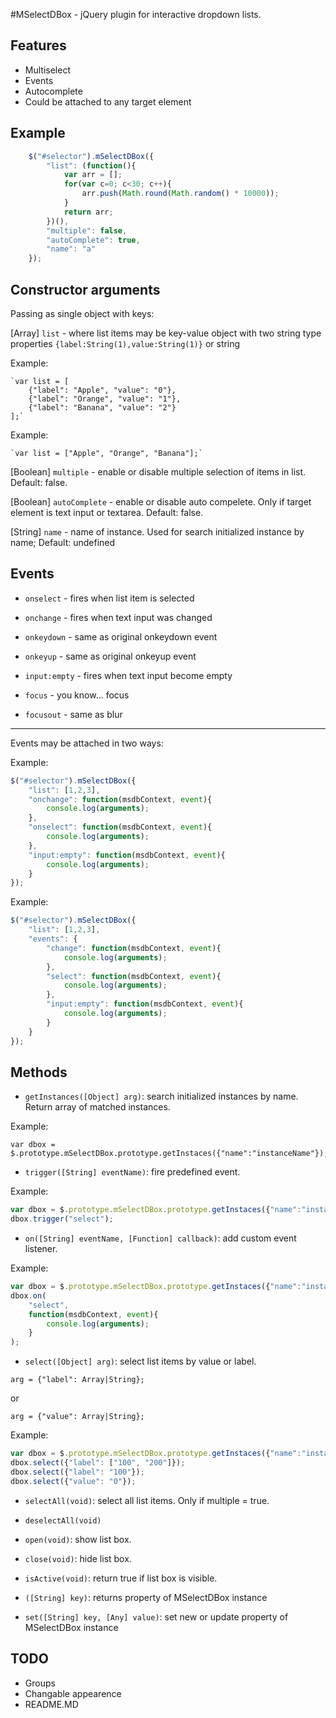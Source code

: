 #MSelectDBox - jQuery plugin for interactive dropdown lists.

Features
----------------------------------
- Multiselect
- Events
- Autocomplete
- Could be attached to any target element

Example
----------------------------------
~~~~~ javascript
	$("#selector").mSelectDBox({
		"list": (function(){
			var arr = [];
			for(var c=0; c<30; c++){
				arr.push(Math.round(Math.random() * 10000));
			}
			return arr;
		})(),
		"multiple": false,
		"autoComplete": true,
		"name": "a"
	});
~~~~~

Constructor arguments
----------------------------------
Passing as single object with keys:

[Array] `list` - where list items may be key-value object with two string type properties `{label:String(1),value:String(1)}`
or string

Example:
		
	`var list = [
		{"label": "Apple", "value": "0"}, 
		{"label": "Orange", "value": "1"},
		{"label": "Banana", "value": "2"}
	];`

Example:

	`var list = ["Apple", "Orange", "Banana"];`
	
[Boolean] `multiple` - enable or disable multiple selection of items in list.
Default: false.


[Boolean] `autoComplete` - enable or disable auto compelete. Only if target element is text input or textarea. 
Default: false.


[String] `name` - name of instance. Used for search initialized instance by name;
Default: undefined


Events
----------------------------------
* `onselect` - fires when list item is selected

* `onchange` - fires when text input was changed

* `onkeydown` - same as original onkeydown event

* `onkeyup` - same as original onkeyup event

* `input:empty` - fires when text input become empty

* `focus` - you know... focus

* `focusout` - same as blur

--------------------------------------

Events may be attached in two ways:

Example:
~~~~~ javascript
$("#selector").mSelectDBox({
	"list": [1,2,3],
	"onchange": function(msdbContext, event){
		console.log(arguments);
	},
	"onselect": function(msdbContext, event){
		console.log(arguments);
	},
	"input:empty": function(msdbContext, event){
		console.log(arguments);
	}
});
~~~~~

Example:
~~~~~ javascript
$("#selector").mSelectDBox({
	"list": [1,2,3],
	"events": {
		"change": function(msdbContext, event){
			console.log(arguments);
		},
		"select": function(msdbContext, event){
			console.log(arguments);
		},
		"input:empty": function(msdbContext, event){
			console.log(arguments);
		}
	}
});
~~~~~ 

Methods
----------------------------------
* `getInstances([Object] arg)`: search initialized instances by name.
Return array of matched instances.

Example:
```
var dbox = $.prototype.mSelectDBox.prototype.getInstaces({"name":"instanceName"});
```

* `trigger([String] eventName)`: fire predefined event.

Example:
~~~~~ javascript
var dbox = $.prototype.mSelectDBox.prototype.getInstaces({"name":"instanceName"})[0];
dbox.trigger("select");
~~~~~

* `on([String] eventName, [Function] callback)`: add custom event listener.

Example:
~~~~~ javascript
var dbox = $.prototype.mSelectDBox.prototype.getInstaces({"name":"instanceName"})[0];
dbox.on(
	"select", 
	function(msdbContext, event){
		console.log(arguments);
	}
);
~~~~~

* `select([Object] arg)`: select list items by value or label.

`arg = {"label": Array|String};`

or

`arg = {"value": Array|String};`

Example:
~~~~~ javascript
var dbox = $.prototype.mSelectDBox.prototype.getInstaces({"name":"instanceName"})[0];
dbox.select({"label": ["100", "200"]});
dbox.select({"label": "100"});
dbox.select({"value": "0"});
~~~~~

* `selectAll(void)`: select all list items. Only if multiple = true.

* `deselectAll(void)`

* `open(void)`: show list box.

* `close(void)`: hide list box.

* `isActive(void)`: return true if list box is visible.

* `([String] key)`: returns property of MSelectDBox instance

* `set([String] key, [Any] value)`: set new or update property of MSelectDBox instance

TODO
--------------------------------------
- Groups
- Changable appearence
- README.MD
